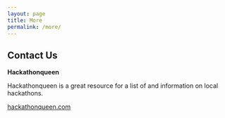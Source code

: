 ```yaml
---
layout: page
title: More
permalink: /more/
---
```

## Contact Us

**Hackathonqueen** 

Hackathonqueen is a great resource for a list of and information on local hackathons.

[hackathonqueen.com](https://hackathonqueen.com/)
